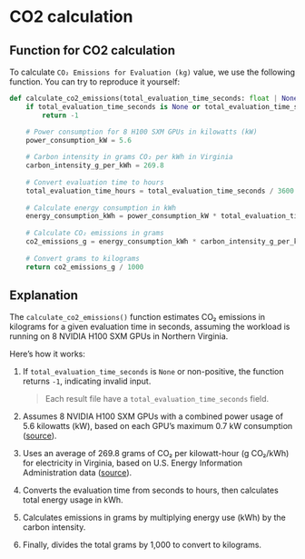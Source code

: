 # CO2 calculation

## Function for CO2 calculation

To calculate `CO₂ Emissions for Evaluation (kg)` value, we use the following function. You can try to reproduce it yourself:

```python
def calculate_co2_emissions(total_evaluation_time_seconds: float | None) -> float:
    if total_evaluation_time_seconds is None or total_evaluation_time_seconds <= 0:
        return -1

    # Power consumption for 8 H100 SXM GPUs in kilowatts (kW)
    power_consumption_kW = 5.6
    
    # Carbon intensity in grams CO₂ per kWh in Virginia
    carbon_intensity_g_per_kWh = 269.8
    
    # Convert evaluation time to hours
    total_evaluation_time_hours = total_evaluation_time_seconds / 3600
    
    # Calculate energy consumption in kWh
    energy_consumption_kWh = power_consumption_kW * total_evaluation_time_hours
    
    # Calculate CO₂ emissions in grams
    co2_emissions_g = energy_consumption_kWh * carbon_intensity_g_per_kWh
    
    # Convert grams to kilograms
    return co2_emissions_g / 1000
```

## Explanation

The `calculate_co2_emissions()` function estimates CO₂ emissions in kilograms for a given evaluation time in seconds, assuming the workload is running on 8 NVIDIA H100 SXM GPUs in Northern Virginia.

Here’s how it works:

1. If `total_evaluation_time_seconds` is `None` or non-positive, the function returns `-1`, indicating invalid input.
   > Each result file have a `total_evaluation_time_seconds` field.

2. Assumes 8 NVIDIA H100 SXM GPUs with a combined power usage of 5.6 kilowatts (kW), based on each GPU’s maximum 0.7 kW consumption ([source](https://resources.nvidia.com/en-us-tensor-core/nvidia-tensor-core-gpu-datasheet)).

3. Uses an average of 269.8 grams of CO₂ per kilowatt-hour (g CO₂/kWh) for electricity in Virginia, based on U.S. Energy Information Administration data ([source](https://www.eia.gov/electricity/state/virginia/)).

4. Converts the evaluation time from seconds to hours, then calculates total energy usage in kWh.

5. Calculates emissions in grams by multiplying energy use (kWh) by the carbon intensity.

6. Finally, divides the total grams by 1,000 to convert to kilograms.

